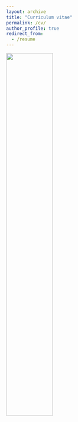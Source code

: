 ```yaml
---
layout: archive
title: "Curriculum vitae"
permalink: /cv/
author_profile: true
redirect_from:
  - /resume
---
```


<a href="https://github.com/bnwolford/bnwolford.github.io/raw/master/files/BW_CV_Jan_2019.pdf" download="BW_CV_July_2018.pdf"><img src="BW_CV_Jan_2019_pg1.jpg" height="50%" width="50%"></a>
